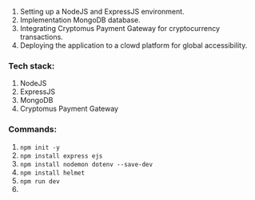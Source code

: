 1. Setting up a NodeJS and ExpressJS environment.
2. Implementation MongoDB database.
3. Integrating Cryptomus Payment Gateway for cryptocurrency transactions.
4. Deploying the application to a clowd platform for global accessibility.

### Tech stack:
1. NodeJS
2. ExpressJS
3. MongoDB
4. Cryptomus Payment Gateway

### Commands:
1. `npm init -y`
2. `npm install express ejs`
3. `npm install nodemon dotenv --save-dev`
4. `npm install helmet`
5. `npm run dev`
6. 